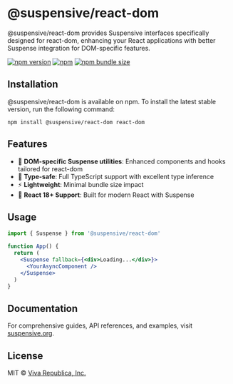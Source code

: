 # @suspensive/react-dom

@suspensive/react-dom provides Suspensive interfaces specifically designed for react-dom, enhancing your React applications with better Suspense integration for DOM-specific features.

[![npm version](https://img.shields.io/npm/v/@suspensive/react-dom?color=000&labelColor=000&logo=npm&label=)](https://www.npmjs.com/package/@suspensive/react-dom)
[![npm](https://img.shields.io/npm/dm/@suspensive/react-dom?color=000&labelColor=000)](https://www.npmjs.com/package/@suspensive/react-dom)
[![npm bundle size](https://img.shields.io/bundlephobia/minzip/@suspensive/react-dom?color=000&labelColor=000)](https://www.npmjs.com/package/@suspensive/react-dom)

## Installation

@suspensive/react-dom is available on npm. To install the latest stable version, run the following command:

```shell npm2yarn
npm install @suspensive/react-dom react-dom
```

## Features

- 🚀 **DOM-specific Suspense utilities**: Enhanced components and hooks tailored for react-dom
- 🎯 **Type-safe**: Full TypeScript support with excellent type inference
- ⚡ **Lightweight**: Minimal bundle size impact
- 🔄 **React 18+ Support**: Built for modern React with Suspense

## Usage

```jsx
import { Suspense } from '@suspensive/react-dom'

function App() {
  return (
    <Suspense fallback={<div>Loading...</div>}>
      <YourAsyncComponent />
    </Suspense>
  )
}
```

## Documentation

For comprehensive guides, API references, and examples, visit [suspensive.org](https://suspensive.org).

## License

MIT © [Viva Republica, Inc.](https://github.com/toss/suspensive/blob/main/LICENSE)
